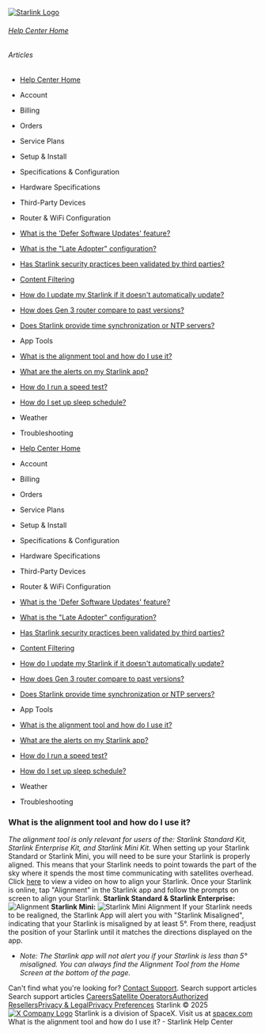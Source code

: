 [![Starlink Logo](https://www.starlink.com/_next/image?url=%2Fassets%2Fimages%2Flogo%2Flogo_white.png&w=3840&q=75)](https://www.starlink.com/support/article/<https:/www.starlink.com/>)
###### [Help Center Home](https://www.starlink.com/support/article/</support>)
###### Articles
  * [Help Center Home](https://www.starlink.com/support/article/</support>)
  * Account
  * Billing
  * Orders
  * Service Plans
  * Setup & Install
  * Specifications & Configuration
  * Hardware Specifications
  * Third-Party Devices
  * Router & WiFi Configuration 
  * [What is the 'Defer Software Updates' feature?](https://www.starlink.com/support/article/</support/article/4331faa0-0edd-274e-6ace-7b3188afb4b4>)
  * [What is the "Late Adopter" configuration?](https://www.starlink.com/support/article/</support/article/219ac7cc-4436-8260-36bc-af0a6765d704>)
  * [Has Starlink security practices been validated by third parties?](https://www.starlink.com/support/article/</support/article/984d0c92-9fac-3036-1138-be0f390829dc>)
  * [Content Filtering](https://www.starlink.com/support/article/</support/article/1542bce8-8fa4-158f-5880-2dd366dec075>)
  * [How do I update my Starlink if it doesn't automatically update?](https://www.starlink.com/support/article/</support/article/44b964f6-a538-d7c1-b893-b02822f444b5>)
  * [How does Gen 3 router compare to past versions?](https://www.starlink.com/support/article/</support/article/f7105c55-8d50-ac74-fb47-210edc350f85>)
  * [Does Starlink provide time synchronization or NTP servers?](https://www.starlink.com/support/article/</support/article/0873e885-831a-9f4e-4808-2838a28f2e69>)
  * App Tools 
  * [What is the alignment tool and how do I use it?](https://www.starlink.com/support/article/</support/article/ec11895c-bf17-f4fe-5d17-bbbfc0b2a906>)
  * [What are the alerts on my Starlink app?](https://www.starlink.com/support/article/</support/article/5483745b-f8f0-d9c4-4d57-17c35a7c233a>)
  * [How do I run a speed test?](https://www.starlink.com/support/article/</support/article/a72d6157-210d-d5f4-76d8-27c932dc4457>)
  * [How do I set up sleep schedule? ](https://www.starlink.com/support/article/</support/article/92da9aee-e7e0-9a76-e5a9-afef3cc60a80>)
  * Weather 
  * Troubleshooting


  * [Help Center Home](https://www.starlink.com/support/article/</support>)
  * Account
  * Billing
  * Orders
  * Service Plans
  * Setup & Install
  * Specifications & Configuration
  * Hardware Specifications
  * Third-Party Devices
  * Router & WiFi Configuration 
  * [What is the 'Defer Software Updates' feature?](https://www.starlink.com/support/article/</support/article/4331faa0-0edd-274e-6ace-7b3188afb4b4>)
  * [What is the "Late Adopter" configuration?](https://www.starlink.com/support/article/</support/article/219ac7cc-4436-8260-36bc-af0a6765d704>)
  * [Has Starlink security practices been validated by third parties?](https://www.starlink.com/support/article/</support/article/984d0c92-9fac-3036-1138-be0f390829dc>)
  * [Content Filtering](https://www.starlink.com/support/article/</support/article/1542bce8-8fa4-158f-5880-2dd366dec075>)
  * [How do I update my Starlink if it doesn't automatically update?](https://www.starlink.com/support/article/</support/article/44b964f6-a538-d7c1-b893-b02822f444b5>)
  * [How does Gen 3 router compare to past versions?](https://www.starlink.com/support/article/</support/article/f7105c55-8d50-ac74-fb47-210edc350f85>)
  * [Does Starlink provide time synchronization or NTP servers?](https://www.starlink.com/support/article/</support/article/0873e885-831a-9f4e-4808-2838a28f2e69>)
  * App Tools 
  * [What is the alignment tool and how do I use it?](https://www.starlink.com/support/article/</support/article/ec11895c-bf17-f4fe-5d17-bbbfc0b2a906>)
  * [What are the alerts on my Starlink app?](https://www.starlink.com/support/article/</support/article/5483745b-f8f0-d9c4-4d57-17c35a7c233a>)
  * [How do I run a speed test?](https://www.starlink.com/support/article/</support/article/a72d6157-210d-d5f4-76d8-27c932dc4457>)
  * [How do I set up sleep schedule? ](https://www.starlink.com/support/article/</support/article/92da9aee-e7e0-9a76-e5a9-afef3cc60a80>)
  * Weather 
  * Troubleshooting


### What is the alignment tool and how do I use it?
_The alignment tool is only relevant for users of the: Starlink Standard Kit, Starlink Enterprise Kit, and Starlink Mini Kit._
When setting up your Starlink Standard or Starlink Mini, you will need to be sure your Starlink is properly aligned. This means that your Starlink needs to point towards the part of the sky where it spends the most time communicating with satellites overhead. Click [here](https://www.starlink.com/support/article/<https:/www.starlink.com/videos/9>) to view a video on how to align your Starlink.
Once your Starlink is online, tap "Alignment" in the Starlink app and follow the prompts on screen to align your Starlink. 
**Starlink Standard & Starlink Enterprise:**
![Alignment](https://www.starlink.com/public-files/setup_guide_standard_alignment.png)
**Starlink Mini:**
![Starlink Mini Alignment](https://www.starlink.com/public-files/setup_guide_mini_alignment.png)
If your Starlink needs to be realigned, the Starlink App will alert you with "Starlink Misaligned", indicating that your Starlink is misaligned by at least 5°. From there, readjust the position of your Starlink until it matches the directions displayed on the app.
  * _Note: The Starlink app will not alert you if your Starlink is less than 5° misaligned. You can always find the Alignment Tool from the Home Screen at the bottom of the page._


Can't find what you're looking for? [Contact Support](https://www.starlink.com/support/article/</support/tickets?sourceType=web_article_help_center&sourceValue=ec11895c-bf17-f4fe-5d17-bbbfc0b2a906>).
Search support articles
Search support articles
[Careers](https://www.starlink.com/support/article/<https:/www.spacex.com/careers>)[Satellite Operators](https://www.starlink.com/support/article/<https:/starlink.com/satellite-operators>)[Authorized Resellers](https://www.starlink.com/support/article/<https:/starlink.com/resellers>)[Privacy & Legal](https://www.starlink.com/support/article/<https:/starlink.com/legal>)[Privacy Preferences](https://www.starlink.com/support/article/<>)
Starlink © 2025
[![X Company Logo](https://www.starlink.com/assets/images/icons/x-logo.svg)](https://www.starlink.com/support/article/<https:/twitter.com/Starlink>)
Starlink is a division of SpaceX. Visit us at [spacex.com](https://www.starlink.com/support/article/<https:/www.spacex.com/>)
What is the alignment tool and how do I use it? - Starlink Help Center
